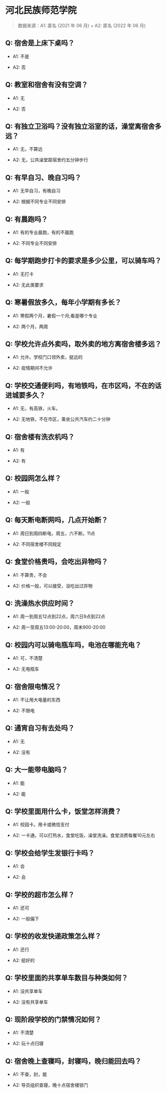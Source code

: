 # 河北民族师范学院

> 数据来源：A1: 匿名 (2021 年 06 月) + A2: 匿名 (2022 年 06 月)

## Q: 宿舍是上床下桌吗？

- A1: 不是

- A2: 否

## Q: 教室和宿舍有没有空调？

- A1: 无

- A2: 否

## Q: 有独立卫浴吗？没有独立浴室的话，澡堂离宿舍多远？

- A1: 无，不算远

- A2: 无，公共澡堂距宿舍约五分钟步行

## Q: 有早自习、晚自习吗？

- A1: 无早自习，有晚自习

- A2: 根据不同专业不同安排

## Q: 有晨跑吗？

- A1: 有的专业晨跑，有的不晨跑

- A2: 不同专业不同安排

## Q: 每学期跑步打卡的要求是多少公里，可以骑车吗？

- A1: 无打卡

- A2: 无此类要求

## Q: 寒暑假放多久，每年小学期有多长？

- A1: 寒假两个月，暑假一个月;看是哪个专业

- A2: 两个月，两周

## Q: 学校允许点外卖吗，取外卖的地方离宿舍楼多远？

- A1: 允许。学校门口领外卖，挺远的

- A2: 疫情期间不允许

## Q: 学校交通便利吗，有地铁吗，在市区吗，不在的话进城要多久？

- A1: 无，有高铁，火车。

- A2: 无地铁，不在市区，乘坐公共汽车约二十分钟

## Q: 宿舍楼有洗衣机吗？

- A1: 有

- A2: 有

## Q: 校园网怎么样？

- A1: 一般

- A2: 一般

## Q: 每天断电断网吗，几点开始断？

- A1: 周日到周四断电，周五，六不断。11点

- A2: 不同宿舍楼不同规定

## Q: 食堂价格贵吗，会吃出异物吗？

- A1: 不算贵，不会

- A2: 价格一般，可以接受，没吃出过异物

## Q: 洗澡热水供应时间？

- A1: 周一到周五12点到22点，周六日9点到22点

- A2: 周一至周五13:00-20:00，周末900-20:00

## Q: 校园内可以骑电瓶车吗，电池在哪能充电？

- A1: 可，不清楚

- A2: 无电瓶车

## Q: 宿舍限电情况？

- A1: 不让用大电量的东西

- A2: 不限电

## Q: 通宵自习有去处吗？

- A1: 无

- A2: 没有

## Q: 大一能带电脑吗？

- A1: 能

- A2: 能

## Q: 学校里面用什么卡，饭堂怎样消费？

- A1: 校园卡。用卡或微信支付

- A2: 一卡通，可以打热水，食堂吃饭，澡堂洗澡。食堂消费每餐10元左右

## Q: 学校会给学生发银行卡吗？

- A1: 会

- A2: 会

## Q: 学校的超市怎么样？

- A1: 还可

- A2: 一般偏下

## Q: 学校的收发快递政策怎么样？

- A1: 还行

- A2: 挺好的

## Q: 学校里面的共享单车数目与种类如何？

- A1: 没共享单车

- A2: 没有共享单车

## Q: 现阶段学校的门禁情况如何？

- A1: 不清楚

- A2: 玩十点归寝

## Q: 宿舍晚上查寝吗，封寝吗，晚归能回去吗？

- A1: 不查，封，能

- A2: 导员组织查寝，晚十点宿舍楼锁门


